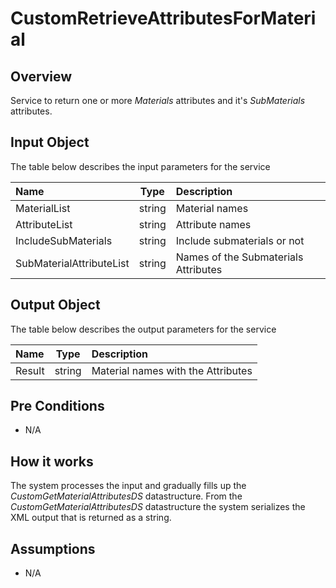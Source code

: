 # CustomRetrieveAttributesForMaterial

## Overview

Service to return one or more *Materials* attributes and it's *SubMaterials* attributes.

## Input Object

The table below describes the input parameters for the service

| Name | Type | Description |
| :--- | :----: | :---------- |
| MaterialList | string | Material names|
| AttributeList | string | Attribute names|
| IncludeSubMaterials | string | Include submaterials or not |
| SubMaterialAttributeList | string | Names of the Submaterials Attributes |

## Output Object

The table below describes the output parameters for the service

| Name | Type | Description |
| :--- | :----: | :---------- |
| Result | string | Material names with the Attributes |

## Pre Conditions

* N/A

## How it works

The system processes the input and gradually fills up the *CustomGetMaterialAttributesDS* datastructure. From the *CustomGetMaterialAttributesDS* datastructure the system serializes the XML output that is returned as a string.

## Assumptions

* N/A